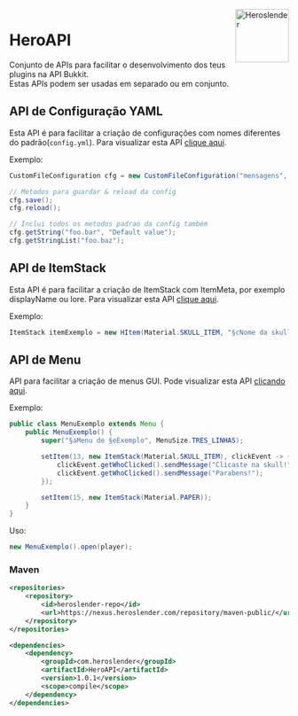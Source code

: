 <img src="https://github.com/heroslender.png" alt="Heroslender" title="Heroslender" align="right" height="96" width="96"/>

# HeroAPI

Conjunto de APIs para facilitar o desenvolvimento dos teus plugins na API Bukkit.\
Estas APIs podem ser usadas em separado ou em conjunto.

## API de Configuração YAML

Esta API é para facilitar a criação de configurações com nomes diferentes do padrão(`config.yml`).
Para visualizar esta API [clique aqui](src/main/java/com/heroslender/config/yaml/CustomFileConfiguration.java).

Exemplo:
```Java
CustomFileConfiguration cfg = new CustomFileConfiguration("mensagens", Main.getInstance());

// Metodos para guardar & reload da config
cfg.save();
cfg.reload();

// Inclui todos os metodos padrao da config também
cfg.getString("foo.bar", "Default value");
cfg.getStringList("foo.baz");
```

## API de ItemStack

Esta API é para facilitar a criação de ItemStack com ItemMeta, por exemplo displayName ou lore.
Para visualizar esta API [clique aqui](https://github.com/heroslender/HeroAPI/tree/master/src/main/java/com/heroslender/ItemStack).

Exemplo:
```Java
ItemStack itemExemplo = new HItem(Material.SKULL_ITEM, "§cNome da skull", "Lore linha 1", "Lore linha 2");
```

## API de Menu

API para facilitar a criação de menus GUI.
Pode visualizar esta API [clicando aqui](https://github.com/heroslender/HeroAPI/tree/master/src/main/java/com/heroslender/Menu).

Exemplo:
```Java
public class MenuExemplo extends Menu {
    public MenuExemplo() {
        super("§aMenu de §eExemplo", MenuSize.TRES_LINHAS);

        setItem(13, new ItemStack(Material.SKULL_ITEM), clickEvent -> {
            clickEvent.getWhoClicked().sendMessage("Clicaste na skull!");
            clickEvent.getWhoClicked().sendMessage("Parabens!");
        });

        setItem(15, new ItemStack(Material.PAPER));
    }
}
```

Uso:
```Java
new MenuExemplo().open(player);
```

### Maven

```xml
<repositories>
    <repository>
        <id>heroslender-repo</id>
        <url>https://nexus.heroslender.com/repository/maven-public/</url>
    </repository>
</repositories>

<dependencies>
    <dependency>
        <groupId>com.heroslender</groupId>
        <artifactId>HeroAPI</artifactId>
        <version>1.0.1</version>
        <scope>compile</scope>
    </dependency>
</dependencies>
```
